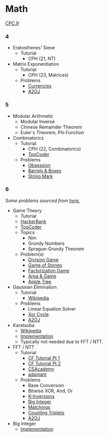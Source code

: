 # Math

[CPC.9](https://github.com/SuprDewd/T-414-AFLV/tree/master/09_mathematics)


### 4

  * Eratosthenes' Sieve
    * Tutorial
      * CPH (21, NT)
  * Matrix Exponentiation
    * Tutorial
      * CPH (23, Matrices)
    * Problems
      * [Currencies](https://www.hackerrank.com/contests/gs-codesprint/challenges/currencies) [](107)
      * [A2OJ](https://a2oj.com/category?ID=32)
      
### 5

  * Modular Arithmetic
    * Modular Inverse
    * Chinese Remainder Theorem
    * Euler's Theorem, Phi Function
  * Combinatorics
    * Tutorial
      * CPH (22, Combinatorics)
      * [TopCoder](https://www.topcoder.com/community/data-science/data-science-tutorials/basics-of-combinatorics/)
    * Problems
      * [Obsession](http://codeforces.com/contest/869/problem/C) [](79)
      * [Barrels & Boxes](http://codeforces.com/contest/768/problem/F) [](83)
      * [String Mark](http://codeforces.com/contest/895/problem/D) [](108)

### 6
  *Some problems sourced from [here.](http://codeforces.com/blog/entry/54526?#comment-385354)*

  * Game Theory
    * Tutorial
     * [HackerRank](https://www.hackerrank.com/topics/game-theory-and-grundy-numbers)
      * [TopCoder](https://www.topcoder.com/community/data-science/data-science-tutorials/algorithm-games/)
    * Topics
       * Nim
       * Grundy Numbers
       * Sprague-Grundy Theorem
    * Problem(s)
      * [Division Game](https://uva.onlinejudge.org/index.php?option=onlinejudge&page=show_problem&problem=2959)
      * [Game of Stones](http://codeforces.com/problemset/problem/768/E) [](59)
      * [Factorization Game](https://www.hackerearth.com/problem/algorithm/mancunian-and-factorization-game-b8794702/) [](61)
      * [Arpa & Game](http://codeforces.com/contest/850/problem/C) [](66)
      * [Apple Tree](http://codeforces.com/contest/812/problem/E) [](67)
  * Gaussian Elimination
    * Tutorial
      * [Wikipedia](https://en.wikipedia.org/wiki/Gaussian_elimination)
    * Problems
      * Linear Equation Solver
      * [Xor Cycle](https://csacademy.com/contest/archive/task/xor_cycle/statement/) [](78)
      * [A2OJ](https://a2oj.com/category?ID=59)
  * Karatsuba
    * [Wikipedia](https://en.wikipedia.org/wiki/Karatsuba_algorithm)
    * [Implementation](http://codeforces.com/contest/623/submission/15807539)
    * Typically not needed due to FFT / NTT.
  * FFT / NTT
    * Tutorial
      * [CF Tutorial Pt 1](http://codeforces.com/blog/entry/43499)
      * [CF Tutorial Pt 2](http://codeforces.com/blog/entry/48798)
      * [CSAcademy](https://csacademy.com/blog/fast-fourier-transform-and-variations-of-it/)
      * [adamant](http://codeforces.com/blog/entry/55572)
    * Problems
      * Base Conversion
      * Bitwise XOR, And, Or
      * [K-Inversions](https://open.kattis.com/problems/kinversions)
      * [Big Integer](https://dmoj.ca/problem/bts17p8)
      * [Matchings](https://open.kattis.com/contests/acpc17open/problems/matchings)
      * [Counting Triplets](https://toph.co/p/counting-triplets)
      * [A2OJ](https://a2oj.com/category?ID=42)
  * Big Integer
    * [Implementation](https://github.com/indy256/codelibrary/blob/master/cpp/bigint.cpp)

